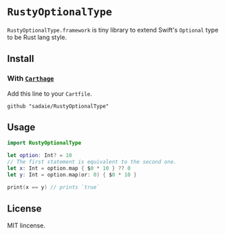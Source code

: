 # `RustyOptionalType`

`RustyOptionalType.framework` is tiny library to extend Swift's `Optional` type to be Rust lang style.

## Install

### With [`Carthage`](https://github.com/Carthage/Carthage)

Add this line to your `Cartfile`.

```
github "sadaie/RustyOptionalType"
```

## Usage

```swift
import RustyOptionalType

let option: Int? = 10
// The first statement is equivalent to the second one.
let x: Int = option.map { $0 * 10 } ?? 0
let y: Int = option.map(or: 0) { $0 * 10 }

print(x == y) // prints `true`
```

## License

MIT lincense.  